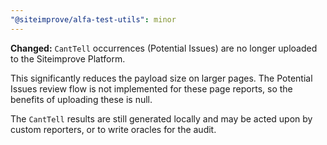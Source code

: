 ```yaml
---
"@siteimprove/alfa-test-utils": minor
---
```


**Changed:** `CantTell` occurrences (Potential Issues) are no longer uploaded to the Siteimprove Platform.

This significantly reduces the payload size on larger pages. The Potential Issues review flow is not implemented for these page reports, so the benefits of uploading these is null.

The `CantTell` results are still generated locally and may be acted upon by custom reporters, or to write oracles for the audit.
